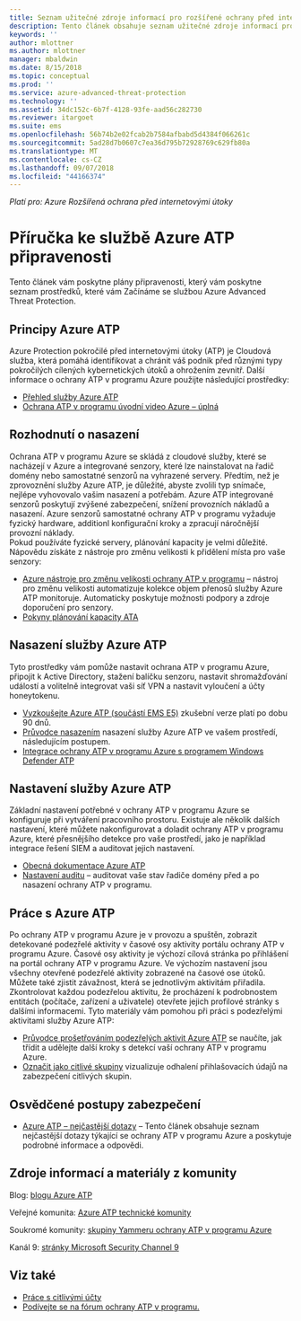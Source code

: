 ```yaml
---
title: Seznam užitečné zdroje informací pro rozšířené ochrany před internetovými útoky pro Azure | Dokumentace Microsoftu
description: Tento článek obsahuje seznam užitečné zdroje informací pro služby Azure ATP
keywords: ''
author: mlottner
ms.author: mlottner
manager: mbaldwin
ms.date: 8/15/2018
ms.topic: conceptual
ms.prod: ''
ms.service: azure-advanced-threat-protection
ms.technology: ''
ms.assetid: 34dc152c-6b7f-4128-93fe-aad56c282730
ms.reviewer: itargoet
ms.suite: ems
ms.openlocfilehash: 56b74b2e02fcab2b7584afbabd5d4384f066261c
ms.sourcegitcommit: 5ad28d7b0607c7ea36d795b72928769c629fb80a
ms.translationtype: MT
ms.contentlocale: cs-CZ
ms.lasthandoff: 09/07/2018
ms.locfileid: "44166374"
---
```

*Platí pro: Azure Rozšířená ochrana před internetovými útoky*



# <a name="azure-atp-readiness-guide"></a>Příručka ke službě Azure ATP připravenosti

Tento článek vám poskytne plány připravenosti, který vám poskytne seznam prostředků, které vám Začínáme se službou Azure Advanced Threat Protection. 

## <a name="understanding-azure-atp"></a>Principy Azure ATP

Azure Protection pokročilé před internetovými útoky (ATP) je Cloudová služba, která pomáhá identifikovat a chránit váš podnik před různými typy pokročilých cílených kybernetických útoků a ohrožením zevnitř. Další informace o ochrany ATP v programu Azure použijte následující prostředky: 
- [Přehled služby Azure ATP](what-is-atp.md)
- [Ochrana ATP v programu úvodní video Azure – úplná](https://www.youtube.com/watch?v=KX-xpFc0sBw) 

## <a name="deployment-decisions"></a>Rozhodnutí o nasazení

Ochrana ATP v programu Azure se skládá z cloudové služby, které se nacházejí v Azure a integrované senzory, které lze nainstalovat na řadič domény nebo samostatné senzorů na vyhrazené servery. Předtím, než je zprovoznění služby Azure ATP, je důležité, abyste zvolili typ snímače, nejlépe vyhovovalo vašim nasazení a potřebám. Azure ATP integrované senzorů poskytují zvýšené zabezpečení, snížení provozních nákladů a nasazení. Azure senzorů samostatné ochrany ATP v programu vyžaduje fyzický hardware, additionl konfigurační kroky a zpracují náročnější provozní náklady. <br>Pokud používáte fyzické servery, plánování kapacity je velmi důležité. Nápovědu získáte z nástroje pro změnu velikosti k přidělení místa pro vaše senzory: 
- [Azure nástroje pro změnu velikosti ochrany ATP v programu](http://aka.ms/aatpsizingtool) – nástroj pro změnu velikosti automatizuje kolekce objem přenosů služby Azure ATP monitoruje. Automaticky poskytuje možnosti podpory a zdroje doporučení pro senzory. 
- [Pokyny plánování kapacity ATA](atp-capacity-planning.md)

## <a name="deploy-azure-atp"></a>Nasazení služby Azure ATP

Tyto prostředky vám pomůže nastavit ochrana ATP v programu Azure, připojit k Active Directory, stažení balíčku senzoru, nastavit shromažďování událostí a volitelně integrovat vaši síť VPN a nastavit vyloučení a účty honeytokenu. 
- [Vyzkoušejte Azure ATP (součástí EMS E5)](http://aka.ms/aatptrial) zkušební verze platí po dobu 90 dnů.
- [Průvodce nasazením](install-atp-step1.md) nasazení služby Azure ATP ve vašem prostředí, následujícím postupem.
- [Integrace ochrany ATP v programu Azure s programem Windows Defender ATP](integrate-wd-atp.md)

## <a name="azure-atp-settings"></a>Nastavení služby Azure ATP

Základní nastavení potřebné v ochrany ATP v programu Azure se konfiguruje při vytváření pracovního prostoru. Existuje ale několik dalších nastavení, které můžete nakonfigurovat a doladit ochrany ATP v programu Azure, které přesnějšího detekce pro vaše prostředí, jako je například integrace řešení SIEM a auditovat jejich nastavení. 

- [Obecná dokumentace Azure ATP](what-is-atp.md)
- [Nastavení auditu](https://blogs.technet.microsoft.com/positivesecurity/2017/08/18/ata-auditing-auditpol-advanced-audit-settings-enforcement-lightweight-gateway-service-discovery/) – auditovat vaše stav řadiče domény před a po nasazení ochrany ATP v programu. 

## <a name="work-with-azure-atp"></a>Práce s Azure ATP

Po ochrany ATP v programu Azure je v provozu a spuštěn, zobrazit detekované podezřelé aktivity v časové osy aktivity portálu ochrany ATP v programu Azure. Časové osy aktivity je výchozí cílová stránka po přihlášení na portál ochrany ATP v programu Azure. Ve výchozím nastavení jsou všechny otevřené podezřelé aktivity zobrazené na časové ose útoků. Můžete také zjistit závažnost, která se jednotlivým aktivitám přiřadila. Zkontrolovat každou podezřelou aktivitu, že procházení k podrobnostem entitách (počítače, zařízení a uživatele) otevřete jejich profilové stránky s dalšími informacemi. Tyto materiály vám pomohou při práci s podezřelými aktivitami služby Azure ATP: 

- [Průvodce prošetřováním podezřelých aktivit Azure ATP](suspicious-activity-guide.md) se naučíte, jak třídit a udělejte další kroky s detekcí vaší ochrany ATP v programu Azure.
- [Označit jako citlivé skupiny](sensitive-accounts.md) vizualizuje odhalení přihlašovacích údajů na zabezpečení citlivých skupin.

## <a name="security-best-practices"></a>Osvědčené postupy zabezpečení

- [Azure ATP – nejčastější dotazy](atp-technical-faq.md) – Tento článek obsahuje seznam nejčastější dotazy týkající se ochrany ATP v programu Azure a poskytuje podrobné informace a odpovědi. 

## <a name="community-resources"></a>Zdroje informací a materiály z komunity

Blog: [blogu Azure ATP](https://aka.ms/aatpblog)

Veřejné komunita: [Azure ATP technické komunity](https://aka.ms/AatpCom)

Soukromé komunity: [skupiny Yammeru ochrany ATP v programu Azure](https://www.yammer.com/azureadvisors/#/threads/inGroup?type=in_group&feedId=9386893&view=all)

Kanál 9: [stránky Microsoft Security Channel 9](https://channel9.msdn.com/Shows/Microsoft-Security/)



## <a name="see-also"></a>Viz také

- [Práce s citlivými účty](sensitive-accounts.md)
- [Podívejte se na fórum ochrany ATP v programu.](https://aka.ms/azureatpcommunity)